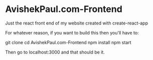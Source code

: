 # AvishekPaul.com-Frontend

Just the react front end of my website created with create-react-app

For whatever reason, if you want to build this then you'll have to:

git clone <url>
cd AvishekPaul.com-Frontend
npm install
npm start

Then go to localhost:3000 and that should be it.
